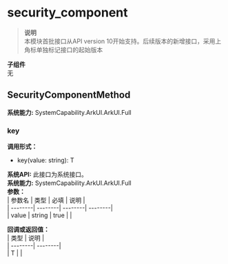 # security_component    
> **说明**   
>本模块首批接口从API version 10开始支持。后续版本的新增接口，采用上角标单独标记接口的起始版本  
  
 **子组件**   
无  
    
## SecurityComponentMethod  
 **系统能力:**  SystemCapability.ArkUI.ArkUI.Full    
### key  
 **调用形式：**     
- key(value: string): T  
  
 **系统API:**  此接口为系统接口。  
 **系统能力:**  SystemCapability.ArkUI.ArkUI.Full    
 **参数：**     
| 参数名 | 类型 | 必填 | 说明 |  
| --------| --------| --------| --------|  
| value | string | true |  |  
    
 **回调或返回值：**     
| 类型 | 说明 |  
| --------| --------|  
| T |  |  
